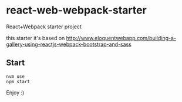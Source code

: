# react-web-webpack-starter
React+Webpack starter project

this starter it's based on http://www.eloquentwebapp.com/building-a-gallery-using-reactjs-webpack-bootstrap-and-sass

## Start

    nvm use
    npm start

Enjoy :)